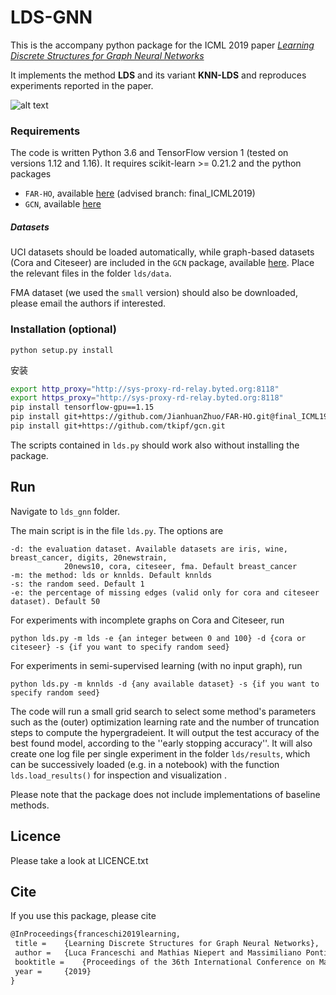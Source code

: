 # LDS-GNN

This is the accompany python package for 
the ICML 2019 paper [_Learning Discrete Structures for Graph Neural Networks_](https://arxiv.org/abs/1903.11960)

It implements the method __LDS__ and its variant __KNN-LDS__ and reproduces experiments reported in the 
paper.

![alt text](https://github.com/lucfra/LDS-GNN/blob/master/illustration%20method.PNG 
"A cartoon of our approach for learning graph structures for graph neural networks")

### Requirements

The code is written Python 3.6 and TensorFlow version 1 (tested on versions 1.12 and 1.16). 
It requires scikit-learn >= 0.21.2 and the python 
packages 
- `FAR-HO`, available [here](https://github.com/lucfra/FAR-HO) (advised branch: final_ICML2019)
- `GCN`, available [here](https://github.com/tkipf/gcn) 


##### Datasets

UCI datasets should be loaded automatically, while graph-based datasets (Cora and Citeseer) are included in the `GCN` package, available [here](https://github.com/tkipf/gcn). Place the relevant files in the folder `lds/data`.

FMA dataset (we used the `small` version) should also be downloaded, please email the authors if interested.

### Installation (optional)

```
python setup.py install
```

安装
```bash
export http_proxy="http://sys-proxy-rd-relay.byted.org:8118"
export https_proxy="http://sys-proxy-rd-relay.byted.org:8118"
pip install tensorflow-gpu==1.15
pip install git+https://github.com/JianhuanZhuo/FAR-HO.git@final_ICML19
pip install git+https://github.com/tkipf/gcn.git
```

The scripts contained in `lds.py` should work also without installing the package. 

## Run

Navigate to `lds_gnn` folder.

The main script is in the file `lds.py`. The options are
```
-d: the evaluation dataset. Available datasets are iris, wine, breast_cancer, digits, 20newstrain, 
            20news10, cora, citeseer, fma. Default breast_cancer
-m: the method: lds or knnlds. Default knnlds
-s: the random seed. Default 1
-e: the percentage of missing edges (valid only for cora and citeseer dataset). Default 50
```

For experiments with incomplete graphs on Cora and Citeseer, run 
```
python lds.py -m lds -e {an integer between 0 and 100} -d {cora or citeseer} -s {if you want to specify random seed}
```

For experiments in semi-supervised learning (with no input graph), run
```
python lds.py -m knnlds -d {any available dataset} -s {if you want to specify random seed}
```

The code will run a small grid search to select some method's parameters such as the 
(outer) optimization learning rate and the number of truncation steps to compute the hypergradeient. It
will output the test accuracy of the best found model, according to the ''early stopping accuracy''. 
It will also create one log file per single experiment in the folder `lds/results`,
 which can be successively loaded (e.g. in a notebook) with the function `lds.load_results()` 
 for inspection and visualization .
 
 Please note that the package does not include implementations of baseline methods.
 
 ## Licence 
 
 Please take a look at LICENCE.txt
 
 ## Cite
 
 If you use this package, please cite 

 ```latex
@InProceedings{franceschi2019learning,
  title = 	 {Learning Discrete Structures for Graph Neural Networks},
  author = 	 {Luca Franceschi and Mathias Niepert and Massimiliano Pontil and Xiao He},
  booktitle = 	 {Proceedings of the 36th International Conference on Machine Learning},
  year = 	 {2019}
}
```
